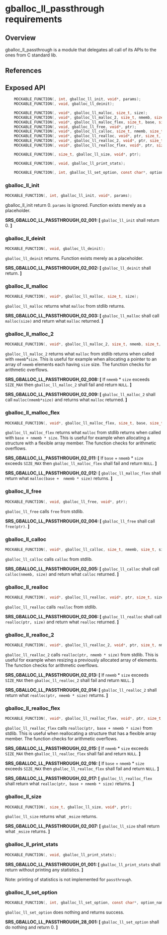# gballoc_ll_passthrough requirements

## Overview

gballoc_ll_passthrough is a module that delegates all call of its APIs to the ones from C standard lib.

## References


## Exposed API

```c
    MOCKABLE_FUNCTION(, int, gballoc_ll_init, void*, params);
    MOCKABLE_FUNCTION(, void, gballoc_ll_deinit);

    MOCKABLE_FUNCTION(, void*, gballoc_ll_malloc, size_t, size);
    MOCKABLE_FUNCTION(, void*, gballoc_ll_malloc_2, size_t, nmemb, size_t, size);
    MOCKABLE_FUNCTION(, void*, gballoc_ll_malloc_flex, size_t, base, size_t, nmemb, size_t, size);
    MOCKABLE_FUNCTION(, void, gballoc_ll_free, void*, ptr);
    MOCKABLE_FUNCTION(, void*, gballoc_ll_calloc, size_t, nmemb, size_t, size);
    MOCKABLE_FUNCTION(, void*, gballoc_ll_realloc, void*, ptr, size_t, size);
    MOCKABLE_FUNCTION(, void*, gballoc_ll_realloc_2, void*, ptr, size_t, nmemb, size_t, size);
    MOCKABLE_FUNCTION(, void*, gballoc_ll_realloc_flex, void*, ptr, size_t, base, size_t, nmemb, size_t, size);

    MOCKABLE_FUNCTION(, size_t, gballoc_ll_size, void*, ptr);

    MOCKABLE_FUNCTION(, void, gballoc_ll_print_stats);

    MOCKABLE_FUNCTION(, int, gballoc_ll_set_option, const char*, option_name, void*, option_value);
```

### gballoc_ll_init

```c
MOCKABLE_FUNCTION(, int, gballoc_ll_init, void*, params);
```

gballoc_ll_init return 0. `params` is ignored. Function exists merely as a placeholder.

**SRS_GBALLOC_LL_PASSTHROUGH_02_001: [** `gballoc_ll_init` shall return 0. **]**

### gballoc_ll_deinit
```c
MOCKABLE_FUNCTION(, void, gballoc_ll_deinit);
```

`gballoc_ll_deinit` returns. Function exists merely as a placeholder.

**SRS_GBALLOC_LL_PASSTHROUGH_02_002: [** `gballoc_ll_deinit` shall return. **]**

### gballoc_ll_malloc
```c
MOCKABLE_FUNCTION(, void*, gballoc_ll_malloc, size_t, size);
```

`gballoc_ll_malloc` returns what `malloc` from stdlib returns.

**SRS_GBALLOC_LL_PASSTHROUGH_02_003: [** `gballoc_ll_malloc` shall call `malloc(size)` and return what `malloc` returned. **]**

### gballoc_ll_malloc_2
```c
MOCKABLE_FUNCTION(, void*, gballoc_ll_malloc_2, size_t, nmemb, size_t, size);
```

`gballoc_ll_malloc_2` returns what `malloc` from stdlib returns when called with `nmemb`*`size`. This is useful for example when allocating a pointer to an array of `nmemb` elements each having `size` size. The function checks for arithmetic overflows.

**SRS_GBALLOC_LL_PASSTHROUGH_02_008: [** If `nmemb` * `size` exceeds `SIZE_MAX` then `gballoc_ll_malloc_2` shall fail and return `NULL`. **]**

**SRS_GBALLOC_LL_PASSTHROUGH_02_009: [** `gballoc_ll_malloc_2` shall call `malloc(nmemb*size)` and returns what `malloc` returned. **]**

### gballoc_ll_malloc_flex
```c
MOCKABLE_FUNCTION(, void*, gballoc_ll_malloc_flex, size_t, base, size_t, nmemb, size_t, size);
```

`gballoc_ll_malloc_flex` returns what `malloc` from stdlib returns when called with `base + nmemb * size`. This is useful for example when allocating a structure with a flexible array member. The function checks for arithmetic overflows.

**SRS_GBALLOC_LL_PASSTHROUGH_02_011: [** If `base` + `nmemb` * `size` exceeds `SIZE_MAX` then `gballoc_ll_malloc_flex` shall fail and return `NULL`. **]**

**SRS_GBALLOC_LL_PASSTHROUGH_02_012: [** `gballoc_ll_malloc_flex` shall return what `malloc(base +  nmemb * size)` returns.  **]**


### gballoc_ll_free
```c
MOCKABLE_FUNCTION(, void, gballoc_ll_free, void*, ptr);
```

`gballoc_ll_free` calls `free` from stdlib.

**SRS_GBALLOC_LL_PASSTHROUGH_02_004: [** `gballoc_ll_free` shall call `free(ptr)`. **]**

### gballoc_ll_calloc
```c
MOCKABLE_FUNCTION(, void*, gballoc_ll_calloc, size_t, nmemb, size_t, size);
```

`gballoc_ll_calloc` calls `calloc` from stdlib.

**SRS_GBALLOC_LL_PASSTHROUGH_02_005: [** `gballoc_ll_calloc` shall call `calloc(nmemb, size)` and return what `calloc` returned. **]**

### gballoc_ll_realloc
```c
MOCKABLE_FUNCTION(, void*, gballoc_ll_realloc, void*, ptr, size_t, size);
```

`gballoc_ll_realloc` calls `realloc` from stdlib.

**SRS_GBALLOC_LL_PASSTHROUGH_02_006: [** `gballoc_ll_realloc` shall call `realloc(ptr, size)` and return what `realloc` returned. **]**


### gballoc_ll_realloc_2
```c
MOCKABLE_FUNCTION(, void*, gballoc_ll_realloc_2, void*, ptr, size_t, nmemb, size_t, size);
```

`gballoc_ll_realloc_2` calls `realloc(ptr, nmemb * size)` from stdlib. This is useful for example when resizing a previously allocated array of elements. The function checks for arithmetic overflows.

**SRS_GBALLOC_LL_PASSTHROUGH_02_013: [** If `nmemb` * `size` exceeds `SIZE_MAX` then `gballoc_ll_realloc_2` shall fail and return `NULL`. **]**

**SRS_GBALLOC_LL_PASSTHROUGH_02_014: [** `gballoc_ll_realloc_2` shall return what `realloc(ptr, nmemb * size)` returns. **]**


### gballoc_ll_realloc_flex
```c
MOCKABLE_FUNCTION(, void*, gballoc_ll_realloc_flex, void*, ptr, size_t, base, size_t, nmemb, size_t, size);
```

`gballoc_ll_realloc_flex` calls `realloc(ptr, base + nmemb * size)` from stdlib. This is useful when reallocating a structure that has a flexible array member. The function checks for arithmetic overflows.

**SRS_GBALLOC_LL_PASSTHROUGH_02_015: [** If `nmemb` * `size` exceeds `SIZE_MAX` then `gballoc_ll_realloc_flex` shall fail and return `NULL`. **]**

**SRS_GBALLOC_LL_PASSTHROUGH_02_016: [** If `base` + `nmemb` * `size` exceeds `SIZE_MAX` then `gballoc_ll_realloc_flex` shall fail and return `NULL`. **]**

**SRS_GBALLOC_LL_PASSTHROUGH_02_017: [** `gballoc_ll_realloc_flex` shall return what `realloc(ptr, base + nmemb * size)` returns. **]**


### gballoc_ll_size
```c
MOCKABLE_FUNCTION(, size_t, gballoc_ll_size, void*, ptr);
```

`gballoc_ll_size` returns what `_msize` returns.

**SRS_GBALLOC_LL_PASSTHROUGH_02_007: [** `gballoc_ll_size` shall return what `_msize` returns. **]**

### gballoc_ll_print_stats

```c
MOCKABLE_FUNCTION(, void, gballoc_ll_print_stats);
```

**SRS_GBALLOC_LL_PASSTHROUGH_01_001: [** `gballoc_ll_print_stats` shall return without printing any statistics. **]**

Note: printing of statistics is not implemented for `passthrough`.

### gballoc_ll_set_option

```c
MOCKABLE_FUNCTION(, int, gballoc_ll_set_option, const char*, option_name, void*, option_value);
```

`gballoc_ll_set_option` does nothing and returns success.

**SRS_GBALLOC_LL_PASSTHROUGH_28_001: [** `gballoc_ll_set_option` shall do nothing and return 0. **]**
